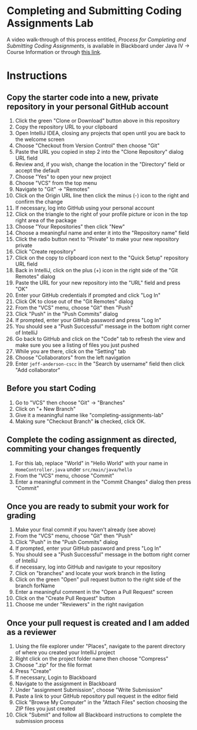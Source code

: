 # Completing and Submitting Coding Assignments Lab

A video walk-through of this process entitled, *Process for Completing
and Submitting Coding Assignments*, is available in Blackboard under Java IV ->
Course Information or through [this link](https://1drv.ms/v/s!AsY74JxXap277EbuW6luuDWSopi-).  

# Instructions

## Copy the starter code into a new, private repository in your personal GitHub account

1. Click the green "Clone or Download" button above in this repository
1. Copy the repository URL to your clipboard
1. Open IntelliJ IDEA, closing any projects that open until you are back to
the welcome screen
1. Choose "Checkout from Version Control" then choose "Git"
1. Paste the URL you copied in step 2 into the "Clone Repository" dialog URL field
1. Review and, if you wish, change the location in the "Directory" field or accept the default
1. Choose "Yes" to open your new project
1. Choose "VCS" from the top menu
1. Navigate to "Git" -> "Remotes"
1. Click on the Origin URL line then click the minus (-) icon to the right and confirm the change
1. If necessary, log into GitHub using your personal account
1. Click on the triangle to the right of your profile picture or icon in the top right area of the package
1. Choose "Your Repositories" then click "New"
1. Choose a meaningful name and enter it into the "Repository name" field
1. Click the radio button next to "Private" to make your new repository private
1. Click "Create repository"
1. Click on the copy to clipboard icon next to the "Quick Setup" repository URL field
1. Back in IntelliJ, click on the plus (+) icon in the right side of the "Git Remotes" dialog
1. Paste the URL for your new repository into the "URL" field and press "OK"
1. Enter your GitHub credentials if prompted and click "Log In"
1. Click OK to close out of the "Git Remotes" dialog
1. From the "VCS" menu, choose "Git" then "Push"
1. Click "Push" in the "Push Commits" dialog
1. If prompted, enter your GitHub password and press "Log In"
1. You should see a "Push Successful" message in the bottom right corner of IntelliJ
1. Go back to GitHub and click on the "Code" tab to refresh the view and make sure you see a listing of files you just pushed
1. While you are there, click on the "Setting" tab
1. Choose "Collaborators" from the left navigation
1. Enter ``jeff-anderson-cscc`` in the "Search by username" field then click "Add collaborator"

## Before you start Coding

1. Go to "VCS" then choose "Git" -> "Branches"
1. Click on "+ New Branch"
1. Give it a meaningful name like "completing-assignments-lab"
1. Making sure "Checkout Branch" **is** checked, click OK.

## Complete the coding assignment as directed, commiting your changes frequently

1. For this lab, replace "World" in "Hello World" with your name in ``HomeController.java`` under ``src/main/java/hello``
1. From the "VCS" menu, choose "Commit"
1. Enter a meaningful comment in the "Commit Changes" dialog then press "Commit"

## Once you are ready to submit your work for grading

1. Make your final commit if you haven't already (see above)
1. From the "VCS" menu, choose "Git" then "Push"
1. Click "Push" in the "Push Commits" dialog
1. If prompted, enter your GitHub password and press "Log In"
1. You should see a "Push Successful" message in the bottom right corner of IntelliJ
1. if necessary, log into GitHub and navigate to your repository
1. Click on "branches" and locate your work branch in the listing
1. Click on the green "Open" pull request button to the right side of the branch forName
1. Enter a meaningful comment in the "Open a Pull Request" screen
1. Click on the "Create Pull Request" button
1. Choose me under "Reviewers" in the right navigation

## Once your pull request is created and I am added as a reviewer
1. Using the file explorer under "Places", navigate to the parent directory of where you created your IntelliJ project
1. Right click on the project folder name then choose "Compress"
1. Choose ".zip" for the file format
1. Press "Create"
1. If necessary, Login to Blackboard
1. Navigate to the assignment in Blackboard
1. Under "assignment Submission", choose "Write Submission"
1. Paste a link to your GitHub repository pull request in the editor field
1. Click "Browse My Computer" in the "Attach Files" section choosing the ZIP files you just created
1. Click "Submit" and follow all Blackboard instructions to complete the submission process
